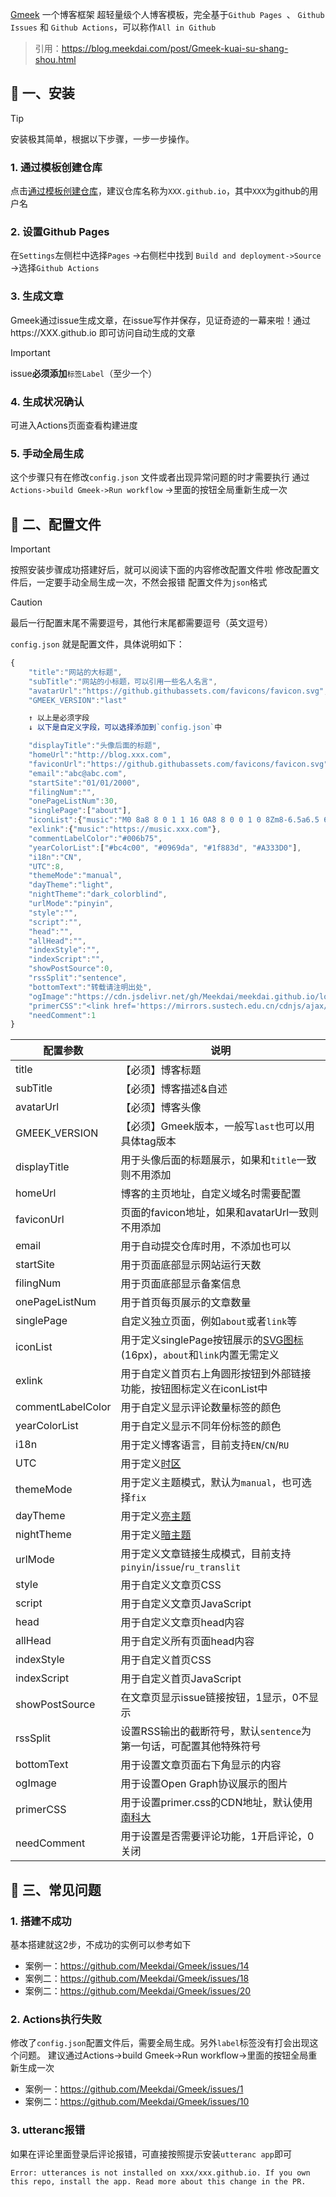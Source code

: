 [Gmeek](https://github.com/Meekdai/Gmeek) 一个博客框架
超轻量级个人博客模板，完全基于`Github Pages `、 `Github Issues` 和 `Github Actions`，可以称作`All in Github`
> 引用：https://blog.meekdai.com/post/Gmeek-kuai-su-shang-shou.html


## 📑 一、安装
> [!TIP]
> 安装极其简单，根据以下步骤，一步一步操作。

### 1. 通过模板创建仓库
点击[通过模板创建仓库](https://github.com/new?template_name=Gmeek-template&template_owner=Meekdai)，建议仓库名称为`XXX.github.io`，其中`XXX`为github的用户名

### 2. 设置Github Pages
在`Settings`左侧栏中选择`Pages`  ->右侧栏中找到 `Build and deployment->Source` ->选择`Github Actions`

### 3. 生成文章
Gmeek通过issue生成文章，在issue写作并保存，见证奇迹的一幕来啦！通过https://XXX.github.io 即可访问自动生成的文章
> [!IMPORTANT]
> issue**必须添加**`标签Label`（至少一个）

### 4. 生成状况确认
可进入Actions页面查看构建进度

### 5. 手动全局生成
这个步骤只有在修改`config.json` 文件或者出现异常问题的时才需要执行
通过` Actions->build Gmeek->Run workflow` ->里面的按钮全局重新生成一次


## 📑 二、配置文件
> [!IMPORTANT]
> 按照安装步骤成功搭建好后，就可以阅读下面的内容修改配置文件啦
> 修改配置文件后，一定要手动全局生成一次，不然会报错
> 配置文件为`json`格式

> [!CAUTION]
> 最后一行配置末尾不需要逗号，其他行末尾都需要逗号（英文逗号）

`config.json` 就是配置文件，具体说明如下：
```javascript
{
    "title":"网站的大标题",
    "subTitle":"网站的小标题，可以引用一些名人名言",
    "avatarUrl":"https://github.githubassets.com/favicons/favicon.svg",
    "GMEEK_VERSION":"last"

    ↑ 以上是必须字段
    ↓ 以下是自定义字段，可以选择添加到`config.json`中

    "displayTitle":"头像后面的标题",
    "homeUrl":"http://blog.xxx.com",
    "faviconUrl":"https://github.githubassets.com/favicons/favicon.svg",
    "email":"abc@abc.com",
    "startSite":"01/01/2000",
    "filingNum":"",
    "onePageListNum":30,
    "singlePage":["about"],
    "iconList":{"music":"M0 8a8 8 0 1 1 16 0A8 8 0 0 1 0 8Zm8-6.5a6.5 6.5 0 1 0 0 13 6.5 6.5 0 0 0 0-13Z"},
    "exlink":{"music":"https://music.xxx.com"},
    "commentLabelColor":"#006b75",
    "yearColorList":["#bc4c00", "#0969da", "#1f883d", "#A333D0"],
    "i18n":"CN",
    "UTC":8,
    "themeMode":"manual",
    "dayTheme":"light",
    "nightTheme":"dark_colorblind",
    "urlMode":"pinyin",
    "style":"",
    "script":"",
    "head":"",
    "allHead":"",
    "indexStyle":"",
    "indexScript":"",
    "showPostSource":0,
    "rssSplit":"sentence",
    "bottomText":"转载请注明出处",
    "ogImage":"https://cdn.jsdelivr.net/gh/Meekdai/meekdai.github.io/logo64.jpg",
    "primerCSS":"<link href='https://mirrors.sustech.edu.cn/cdnjs/ajax/libs/Primer/21.0.7/primer.css' rel='stylesheet' />",
    "needComment":1
}
```



| **配置参数** | **说明** | 
|---|---|
| title | 【必须】博客标题 |
| subTitle | 【必须】博客描述&自述 |
| avatarUrl | 【必须】博客头像 |
| GMEEK_VERSION | 【必须】Gmeek版本，一般写`last`也可以用具体tag版本 |
| displayTitle | 用于头像后面的标题展示，如果和`title`一致则不用添加 |
| homeUrl | 博客的主页地址，自定义域名时需要配置 |
| faviconUrl | 页面的favicon地址，如果和avatarUrl一致则不用添加 |
| email | 用于自动提交仓库时用，不添加也可以 |
| startSite | 用于页面底部显示网站运行天数 |
| filingNum | 用于页面底部显示备案信息 |
| onePageListNum | 用于首页每页展示的文章数量 |
| singlePage | 自定义独立页面，例如`about`或者`link`等 |
| iconList | 用于定义singlePage按钮展示的[SVG图标](https://primer.style/foundations/icons/#16px) (16px)，`about`和`link`内置无需定义 |
| exlink | 用于自定义首页右上角圆形按钮到外部链接功能，按钮图标定义在iconList中 |
| commentLabelColor | 用于自定义显示评论数量标签的颜色 |
| yearColorList | 用于自定义显示不同年份标签的颜色 |
| i18n | 用于定义博客语言，目前支持`EN`/`CN`/`RU` |
| UTC | 用于定义[时区](https://en.wikipedia.org/wiki/List_of_UTC_offsets) |
| themeMode| 用于定义主题模式，默认为`manual`，也可选择`fix`|
| dayTheme | 用于定义[亮主题](https://github.com/settings/appearance) |
| nightTheme | 用于定义[暗主题](https://github.com/settings/appearance) |
| urlMode | 用于定义文章链接生成模式，目前支持`pinyin`/`issue`/`ru_translit` |
| style | 用于自定义文章页CSS |
| script | 用于自定义文章页JavaScript |
| head | 用于自定义文章页head内容 |
| allHead | 用于自定义所有页面head内容 |
| indexStyle | 用于自定义首页CSS |
| indexScript | 用于自定义首页JavaScript |
| showPostSource | 在文章页显示issue链接按钮，1显示，0不显示 |
| rssSplit | 设置RSS输出的截断符号，默认`sentence`为第一句话，可配置其他特殊符号 |
| bottomText | 用于设置文章页面右下角显示的内容 |
| ogImage | 用于设置Open Graph协议展示的图片 |
| primerCSS | 用于设置primer.css的CDN地址，默认使用[南科大](https://mirrors.sustech.edu.cn/cdnjs/ajax/libs/Primer/21.0.7/primer.css) |
| needComment | 用于设置是否需要评论功能，1开启评论，0关闭 |


## 📑 三、常见问题
### 1. 搭建不成功
基本搭建就这2步，不成功的实例可以参考如下
- 案例一：https://github.com/Meekdai/Gmeek/issues/14 
- 案例二：https://github.com/Meekdai/Gmeek/issues/18
- 案例二：https://github.com/Meekdai/Gmeek/issues/20

### 2. Actions执行失败
修改了`config.json`配置文件后，需要全局生成。另外`label`标签没有打会出现这个问题。
建议通过Actions->build Gmeek->Run workflow->里面的按钮全局重新生成一次
- 案例一：https://github.com/Meekdai/Gmeek/issues/1
- 案例二：https://github.com/Meekdai/Gmeek/issues/10

### 3. utteranc报错
如果在评论里面登录后评论报错，可直接按照提示安装`utteranc app`即可
```
Error: utterances is not installed on xxx/xxx.github.io. If you own this repo, install the app. Read more about this change in the PR.
```

